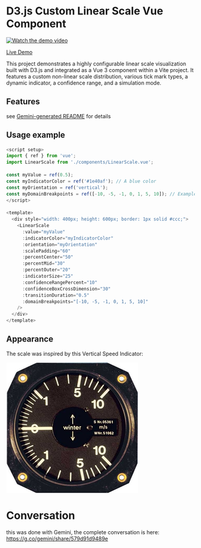 # D3.js Custom Linear Scale Vue Component

[![Watch the demo video](https://img.youtube.com/vi/Lg3v1aCPW1s/0.jpg)](https://www.youtube.com/watch?v=Lg3v1aCPW1s)

[Live Demo](https://static.mah.priv.at/apps/custom-linear-scale/)

This project demonstrates a highly configurable linear scale visualization built with D3.js and integrated as a Vue 3 component within a Vite project. It features a custom non-linear scale distribution, various tick mark types, a dynamic indicator, a confidence range, and a simulation mode.

## Features

see [Gemini-generated README](README_gemini.md) for details
## Usage example
````javascript
<script setup>
import { ref } from 'vue';
import LinearScale from './components/LinearScale.vue';

const myValue = ref(0.5);
const myIndicatorColor = ref('#1e40af'); // A blue color
const myOrientation = ref('vertical');
const myDomainBreakpoints = ref([-10, -5, -1, 0, 1, 5, 10]); // Example breakpoints for the scale's domain
</script>

<template>
  <div style="width: 400px; height: 600px; border: 1px solid #ccc;">
    <LinearScale
      :value="myValue"
      :indicatorColor="myIndicatorColor"
      :orientation="myOrientation"
      :scalePadding="60"
      :percentCenter="50"
      :percentMid="30"
      :percentOuter="20"
      :indicatorSize="25"
      :confidenceRangePercent="10"
      :confidenceBoxCrossDimension="30"
      :transitionDuration="0.5"
      :domainBreakpoints="[-10, -5, -1, 0, 1, 5, 10]"
    />
  </div>
</template>
````

## Appearance

The scale was inspired by this Vertical Speed Indicator:


![alt text](assets/stauscheiben-variometer-5-stvl-mebereich-10-ms_35566_1.jpg?version%3D1752579605008)

# Conversation

this was done with Gemini, the complete conversation is here: https://g.co/gemini/share/579d91d9489e